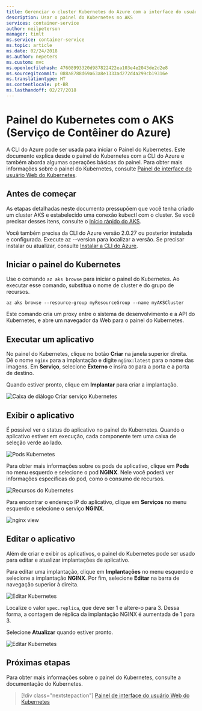 ```yaml
---
title: Gerenciar o cluster Kubernetes do Azure com a interface do usuário da Web
description: Usar o painel do Kubernetes no AKS
services: container-service
author: neilpeterson
manager: timlt
ms.service: container-service
ms.topic: article
ms.date: 02/24/2018
ms.author: nepeters
ms.custom: mvc
ms.openlocfilehash: 47608993320d987822422ea103e4e2043de2d2e8
ms.sourcegitcommit: 088a8788d69a63a8e1333ad272d4a299cb19316e
ms.translationtype: HT
ms.contentlocale: pt-BR
ms.lasthandoff: 02/27/2018
---
```

# <a name="kubernetes-dashboard-with-azure-container-service-aks"></a>Painel do Kubernetes com o AKS (Serviço de Contêiner do Azure)

A CLI do Azure pode ser usada para iniciar o Painel do Kubernetes. Este documento explica desde o painel do Kubernetes com a CLI do Azure e também aborda algumas operações básicas do painel. Para obter mais informações sobre o painel do Kubernetes, consulte [Painel de interface do usuário Web do Kubernetes][kubernetes-dashboard].

## <a name="before-you-begin"></a>Antes de começar

As etapas detalhadas neste documento pressupõem que você tenha criado um cluster AKS e estabelecido uma conexão kubectl com o cluster. Se você precisar desses itens, consulte o [Início rápido do AKS][aks-quickstart].

Você também precisa da CLI do Azure versão 2.0.27 ou posterior instalada e configurada. Execute az --version para localizar a versão. Se precisar instalar ou atualizar, consulte [Instalar a CLI do Azure][install-azure-cli].

## <a name="start-kubernetes-dashboard"></a>Iniciar o painel do Kubernetes

Use o comando `az aks browse` para iniciar o painel do Kubernetes. Ao executar esse comando, substitua o nome de cluster e do grupo de recursos.

```azurecli
az aks browse --resource-group myResourceGroup --name myAKSCluster
```

Este comando cria um proxy entre o sistema de desenvolvimento e a API do Kubernetes, e abre um navegador da Web para o painel do Kubernetes.

## <a name="run-an-application"></a>Executar um aplicativo

No painel do Kubernetes, clique no botão **Criar** na janela superior direita. Dê o nome `nginx` para a implantação e digite `nginx:latest` para o nome das imagens. Em **Serviço**, selecione **Externo** e insira `80` para a porta e a porta de destino.

Quando estiver pronto, clique em **Implantar** para criar a implantação.

![Caixa de diálogo Criar serviço Kubernetes](./media/container-service-kubernetes-ui/create-deployment.png)

## <a name="view-the-application"></a>Exibir o aplicativo

É possível ver o status do aplicativo no painel do Kubernetes. Quando o aplicativo estiver em execução, cada componente tem uma caixa de seleção verde ao lado.

![Pods Kubernetes](./media/container-service-kubernetes-ui/complete-deployment.png)

Para obter mais informações sobre os pods de aplicativo, clique em **Pods** no menu esquerdo e selecione o pod **NGINX**. Nele você poderá ver informações específicas do pod, como o consumo de recursos.

![Recursos do Kubernetes](./media/container-service-kubernetes-ui/running-pods.png)

Para encontrar o endereço IP do aplicativo, clique em **Serviços** no menu esquerdo e selecione o serviço **NGINX**.

![nginx view](./media/container-service-kubernetes-ui/nginx-service.png)

## <a name="edit-the-application"></a>Editar o aplicativo

Além de criar e exibir os aplicativos, o painel do Kubernetes pode ser usado para editar e atualizar implantações de aplicativo.

Para editar uma implantação, clique em **Implantações** no menu esquerdo e selecione a implantação **NGINX**. Por fim, selecione **Editar** na barra de navegação superior à direita.

![Editar Kubernetes](./media/container-service-kubernetes-ui/view-deployment.png)

Localize o valor `spec.replica`, que deve ser 1 e altere-o para 3. Dessa forma, a contagem de réplica da implantação NGINX é aumentada de 1 para 3.

Selecione **Atualizar** quando estiver pronto.

![Editar Kubernetes](./media/container-service-kubernetes-ui/edit-deployment.png)

## <a name="next-steps"></a>Próximas etapas

Para obter mais informações sobre o painel do Kubernetes, consulte a documentação do Kubernetes.

> [!div class="nextstepaction"]
> [Painel de interface do usuário Web do Kubernetes][kubernetes-dashboard]

<!-- LINKS - external -->
[kubernetes-dashboard]: https://kubernetes.io/docs/tasks/access-application-cluster/web-ui-dashboard/

<!-- LINKS - internal -->
[aks-quickstart]: ./kubernetes-walkthrough.md
[install-azure-cli]: /cli/azure/install-azure-cli